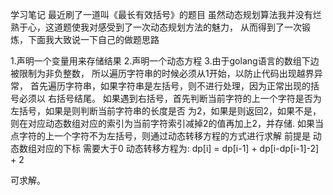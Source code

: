 学习笔记
最近刷了一道叫《最长有效括号》的题目
虽然动态规划算法我并没有烂熟于心，这道题使我对感受到了一次动态规划方法的魅力，
从而得到了一次锻炼，下面我大致说一下自己的做题思路

1.声明一个变量用来存储结果
2.声明一个动态方程
3.由于golang语言的数组下边被限制为非负整数，
所以遍历字符串的时候必须从1开始，以防止代码出现越界异常，
首先遍历字符串，如果字符串是左括号，则不进行处理，因为正常出现的括号必须以
右括号结尾。
如果遇到右括号，首先判断当前字符的上一个字符是否为左括号，如果是则判断当前字符串的长度是否
为2，如果是则返回2，如果不是，则在对应动态数组对应的索引为当前字符索引减掉2的值再加上2，并存储.
如果当点字符的上一个字符不为左括号，则通过动态转移方程的方式进行求解
前提是 动态数组对应的下标 需要大于0
动态转移方程为:
	dp[i] = dp[i-1] + dp[i-dp[i-1]-2] + 2
	
可求解。